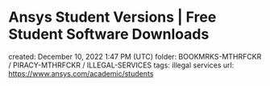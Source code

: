 # Ansys Student Versions | Free Student Software Downloads

created: December 10, 2022 1:47 PM (UTC)
folder: BOOKMRKS-MTHRFCKR / PIRACY-MTHRFCKR / ILLEGAL-SERVICES
tags: illegal services
url: https://www.ansys.com/academic/students